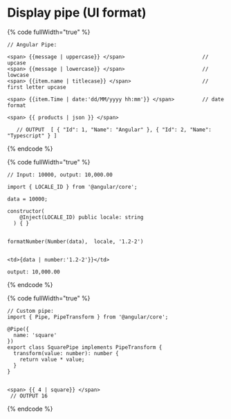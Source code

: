 # Display pipe (UI format)



{% code fullWidth="true" %}
```
// Angular Pipe:

<span> {{message | uppercase}} </span>                         // upcase
<span> {{message | lowercase}} </span>                         // lowcase
<span> {{item.name | titlecase}} </span>                       // first letter upcase

<span> {{item.Time | date:'dd/MM/yyyy hh:mm'}} </span>         // date format

<span> {{ products | json }} </span>               
 
   // OUTPUT  [ { "Id": 1, "Name": "Angular" }, { "Id": 2, "Name": "Typescript" } ]

```
{% endcode %}



{% code fullWidth="true" %}
```
// Input: 10000, output: 10,000.00

import { LOCALE_ID } from '@angular/core';

data = 10000;

constructor(
    @Inject(LOCALE_ID) public locale: string
  ) { }


formatNumber(Number(data),  locale, '1.2-2') 


<td>{data | number:'1.2-2'}}</td>

output: 10,000.00
```
{% endcode %}

{% code fullWidth="true" %}
```
// Custom pipe:
import { Pipe, PipeTransform } from '@angular/core';

@Pipe({
  name: 'square'
})
export class SquarePipe implements PipeTransform {
  transform(value: number): number {
    return value * value;
  }
}


<span> {{ 4 | square}} </span>  
 // OUTPUT 16
```
{% endcode %}
